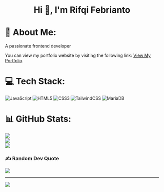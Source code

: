 <h1 align="center">Hi 👋, I'm Rifqi Febrianto</h1>

# 💫 About Me:
A passionate frontend developer

You can view my portfolio website by visiting the following link: [View My Portfolio](https://personal-portfolio-pi-hazel.vercel.app/).



# 💻 Tech Stack:
![JavaScript](https://img.shields.io/badge/javascript-%23323330.svg?style=for-the-badge&logo=javascript&logoColor=%23F7DF1E) ![HTML5](https://img.shields.io/badge/html5-%23E34F26.svg?style=for-the-badge&logo=html5&logoColor=white) ![CSS3](https://img.shields.io/badge/css3-%231572B6.svg?style=for-the-badge&logo=css3&logoColor=white) ![TailwindCSS](https://img.shields.io/badge/tailwindcss-%2338B2AC.svg?style=for-the-badge&logo=tailwind-css&logoColor=white) ![MariaDB](https://img.shields.io/badge/MariaDB-003545?style=for-the-badge&logo=mariadb&logoColor=white)
# 📊 GitHub Stats:
![](https://github-readme-stats.vercel.app/api?username=rifqee23&theme=shadow_blue&hide_border=false&include_all_commits=false&count_private=false)<br/>
![](https://github-readme-streak-stats.herokuapp.com/?user=rifqee23&theme=shadow_blue&hide_border=false)<br/>
![](https://github-readme-stats.vercel.app/api/top-langs/?username=rifqee23&theme=shadow_blue&hide_border=false&include_all_commits=false&count_private=false&layout=compact)

### ✍️ Random Dev Quote
![](https://quotes-github-readme.vercel.app/api?type=horizontal&theme=tokyonight)

---
[![](https://visitcount.itsvg.in/api?id=rifqee23&icon=0&color=0)](https://visitcount.itsvg.in)

<!-- Proudly created with GPRM ( https://gprm.itsvg.in ) -->
